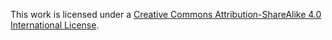 This work is licensed under a [Creative Commons Attribution-ShareAlike 4.0 International License](http://creativecommons.org/licenses/by-sa/4.0/).